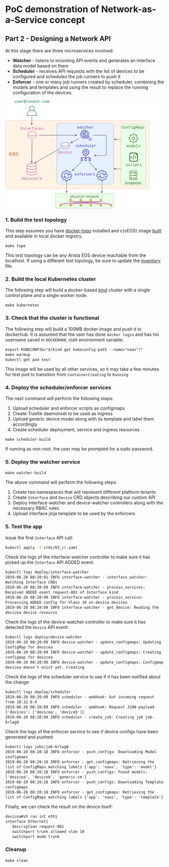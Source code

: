 # PoC demonstration of Network-as-a-Service concept

## Part 2 - Designing a Network API

At this stage there are three microservices involved:

* **Watcher** - listens to incoming API events and generates an interface data model based on them
* **Scheduler** - receives API requests with the list of devices to be configured and schedules the job runners to push it
* **Enforcer** - one or many job runners created by scheduler, combining the models and templates and using the result to replace the running configuration of the devices.

![](./img/naas-p2.png)

### 1. Build the test topology

This step assumes you have [docker-topo][docker-topo] installed and c(vEOS) image [built][cveos] and available in local docker registry.

```
make topo
```

This test topology can be any Arista EOS device reachable from the localhost. If using a different test topology, be sure to update the [inventory](topo/inventory.yaml) file.

### 2. Build the local Kubernetes cluster

The following step will build a docker-based [kind][kind] cluster with a single control plane and a single worker node.

```
make kubernetes
```

### 3. Check that the cluster is functional

The following step will build a 100MB docker image and push it to dockerhub. It is assumed that the user has done `docker login` and has his username saved in `DOCKERHUB_USER` environment variable. 

```
export KUBECONFIG="$(kind get kubeconfig-path --name="naas")"
make warmup
kubectl get pod test
```

This image will be used by all other services, so it may take a few minutes for test pod to transition from `ContainerCreating` to `Running`

### 4. Deploy the scheduler/enforcer services

The next command will perform the following steps:

1. Upload scheduler and enforcer scripts as configmaps
2. Create Traefik daemonset to be used as ingress
3. Upload generic device model along with its template and label them accordingly
4. Create scheduler deployment, service and ingress resources

```
make scheduler-build
```

If running as non-root, the user may be prompted for a sudo password.


### 5. Deploy the watcher service

```
make watcher-build
```

The above command will perform the following steps:
1. Create two namespaces that will represent different platform tenants
2. Create `Interface` and `Device` CRD objects describing our custom API
3. Deploy interface-watcher and device-watcher controllers along with the necessary RBAC rules
4. Upload interface jinja template to be used by the enforcers

### 5. Test the app

Issue the first `Interface` API call:

```bash
kubectl apply -f crds/03_cr.yaml         
```

Check the logs of the interface-watcher controller to make sure it has picked up the `Interface` API ADDED event:

```
kubectl logs deploy/interface-watcher
2019-06-20 08:20:01 INFO interface-watcher - interface_watcher: Watching Interface CRDs
2019-06-20 08:20:09 INFO interface-watcher - process_services: Received ADDED event request-001 of Interface kind
2019-06-20 08:20:09 INFO interface-watcher - process_service: Processing ADDED config for Vlans 10 on device devicea
2019-06-20 08:20:09 INFO interface-watcher - get_device: Reading the devicea device resource
```

Check the logs of the device-watcher controller to make sure it has detected the `Device` API event:

```
kubectl logs deploy/device-watcher
2019-06-20 08:20:09 INFO device-watcher - update_configmaps: Updating ConfigMap for devicea
2019-06-20 08:20:09 INFO device-watcher - update_configmaps: Creating configmap for devicea
2019-06-20 08:20:09 INFO device-watcher - update_configmaps: Configmap devicea doesn't exist yet. Creating
```

Check the logs of the scheduler service to see if it has been notified about the change:

```
kubectl logs deploy/scheduler
2019-06-20 08:20:09 INFO scheduler - webhook: Got incoming request from 10.32.0.4
2019-06-20 08:20:09 INFO scheduler - webhook: Request JSON payload {'devices': ['devicea', 'deviceb']}
2019-06-20 08:20:09 INFO scheduler - create_job: Creating job job-6rlwg0
```

Check the logs of the enforcer service to see if device configs have been generated and pushed:

```
kubectl logs jobs/job-6rlwg0
2019-06-20 08:20:18 INFO enforcer - push_configs: Downloading Model configmaps
2019-06-20 08:20:18 INFO enforcer - get_configmaps: Retrieving the list of ConfigMaps matching labels {'app': 'naas', 'type': 'model'}
2019-06-20 08:20:18 INFO enforcer - push_configs: Found models: ['devicea', 'deviceb', 'generic-cm']
2019-06-20 08:20:18 INFO enforcer - push_configs: Downloading Template configmaps
2019-06-20 08:20:18 INFO enforcer - get_configmaps: Retrieving the list of ConfigMaps matching labels {'app': 'naas', 'type': 'template'}
```

Finally, we can check the result on the device itself:

```
devicea#sh run int eth1
interface Ethernet1
   description request-001
   switchport trunk allowed vlan 10
   switchport mode trunk
```

### Cleanup

```
make clean
```

[docker-topo]: https://github.com/networkop/docker-topo
[cveos]: https://github.com/networkop/docker-topo/tree/master/topo-extra-files/veos
[kind]: https://github.com/kubernetes-sigs/kind